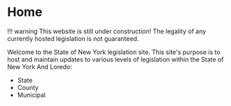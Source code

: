 # Home

!!! warning
    This website is still under construction! The legality of any currently hosted legislation is not guaranteed.

Welcome to the State of New York legislation site. This site's purpose is to host and maintain updates to various levels of legislation within the State of New York And Loredo:

- State
- County
- Municipal


